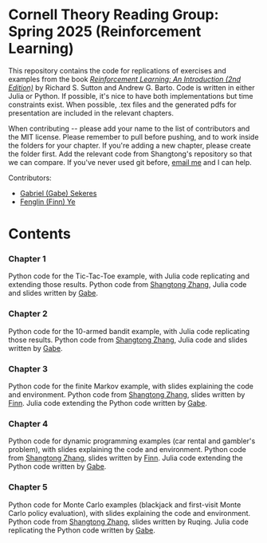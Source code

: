 # Cornell Theory Reading Group: Spring 2025 (Reinforcement Learning)

This repository contains the code for replications of exercises and examples from the book [_Reinforcement Learning: An Introduction (2nd Edition)_](http://incompleteideas.net/book/the-book-2nd.html) by Richard S. Sutton and Andrew G. Barto. Code is written in either Julia or Python. If possible, it's nice to have both implementations but time constraints exist. When possible, .tex files and the generated pdfs for presentation are included in the relevant chapters.

When contributing -- please add your name to the list of contributors and the MIT license. Please remember to pull before pushing, and to work inside the folders for your chapter. If you're adding a new chapter, please create the folder first. Add the relevant code from Shangtong's repository so that we can compare. If you've never used git before, [email me](mailto:gs754@cornell.edu) and I can help.


Contributors: 
 - [Gabriel (Gabe) Sekeres](https://gabesekeres.com/)
 - [Fenglin (Finn) Ye](http://finnyeee.site)

# Contents

### Chapter 1

Python code for the Tic-Tac-Toe example, with Julia code replicating and extending those results. Python code from [Shangtong Zhang](https://github.com/ShangtongZhang/reinforcement-learning-an-introduction), Julia code and slides written by [Gabe](https://gabesekeres.com/).

### Chapter 2

Python code for the 10-armed bandit example, with Julia code replicating those results. Python code from [Shangtong Zhang](https://github.com/ShangtongZhang/reinforcement-learning-an-introduction), Julia code and slides written by [Gabe](https://gabesekeres.com/).

### Chapter 3

Python code for the finite Markov example, with slides explaining the code and environment. Python code from [Shangtong Zhang](https://github.com/ShangtongZhang/reinforcement-learning-an-introduction), slides written by [Finn](http://finnyeee.site). Julia code extending the Python code written by [Gabe](https://gabesekeres.com/).

### Chapter 4

Python code for dynamic programming examples (car rental and gambler's problem), with slides explaining the code and environment. Python code from [Shangtong Zhang](https://github.com/ShangtongZhang/reinforcement-learning-an-introduction), slides written by [Finn](http://finnyeee.site). Julia code extending the Python code written by [Gabe](https://gabesekeres.com/).

### Chapter 5

Python code for Monte Carlo examples (blackjack and first-visit Monte Carlo policy evaluation), with slides explaining the code and environment. Python code from [Shangtong Zhang](https://github.com/ShangtongZhang/reinforcement-learning-an-introduction), slides written by Ruqing. Julia code replicating the Python code written by [Gabe](https://gabesekeres.com/).